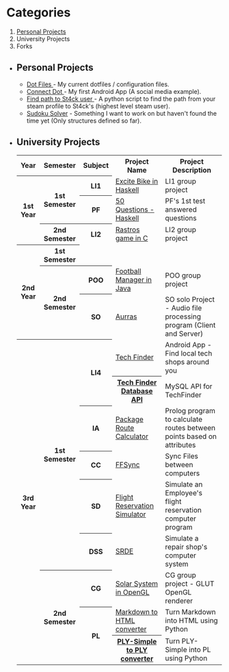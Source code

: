 # Categories
<ol>
  <li><a href="#PersonalProjects">Personal Projects<a/></li>
  <li>University Projects</li>
  <li>Forks</li>
</ol>
<ul>
  <li class="PersonalProjects">
    <h2> Personal Projects </h2>
      <ul>
        <li> <a href="https://github.com/afonsofrancof/dotfiles"> Dot Files </a> - My current dotfiles / configuration files.  </li>
        <li> <a href="https://github.com/afonsofrancof/ConnectDot"> Connect Dot </a> - My first Android App (A social media example). </li>
        <li> <a href="https://github.com/afonsofrancof/find-path-to-stack-user"> Find path to St4ck user </a> - A python script to find the path from your steam profile to St4ck's (highest level steam user). </li>
        <li><a href="https://github.com/afonsofrancof/SudokuSolver"> Sudoku Solver</a> - Something I want to work on but haven't found the time yet (Only structures defined so far).</li>
      </ul>
  </li>
  
  <li class="UniversityProjects">
    <h2> University Projects </h2>
    <table>
	    <tr>
		    <th > Year </th>
		    <th > Semester </th>
		    <th> Subject </th>
		    <th> Project Name </th>
		    <th> Project Description </th>
	    </tr>
	    <tr>
		    <th rowspan="3">1st Year</th>
			<th rowspan="2">1st Semester </th>
			<th> LI1 </th> 
			<td> <a href="https://github.com/afonsofrancof/Excite-Bike-Haskell"> Excite Bike in Haskell</a> </td>
			<td> LI1 group project </td>
	    </tr>
		<tr>
		    <th >PF</th>
			<td><a href="https://github.com/afonsofrancof/50Q-PF"> 50 Questions - Haskell </a> </td>
			<td> PF's 1st test answered questions </td>
	    </tr>
	    <tr>
		  <th rowspan="1">2nd Semester </th>
			<th> LI2 </th>
			<td> <a href="https://github.com/afonsofrancof/Rastros"> Rastros game in C </a> </td>
			<td> LI2 group project </td>
	    </tr>
	    <tr>
		    <th rowspan="3">2nd Year</th>
			<th rowspan="1">1st Semester </th>
	    </tr> 
		<tr>
			<th rowspan="2">2nd Semester </th>
			<th> POO </th>
			<td> <a href="https://github.com/afonsofrancof/Football-Manager-Java"> Football Manager in Java </a></td>
			<td> POO group project </td>
		 </tr>
		<tr>
			<th> SO </th>
			<td> <a href="https://github.com/afonsofrancof/Aurras"> Aurras </a> </td>
			<td> SO solo Project - Audio file processing program (Client and Server)  </td>
		</tr>
		<tr>
			<th rowspan="9"> 3rd Year</th>
			<th rowspan="6">1st Semester </th>
			<th rowspan="2"> LI4</th>
			<td><a href="https://github.com/afonsofrancof/TechFinder"> Tech Finder</a> </td>
			<td> Android App - Find local tech shops around you</td>
		</tr>
		<tr>
			<th><a href="https://github.com/afonsofrancof/TechFinder-Database-API"> Tech Finder Database API</a></th>
			<td> MySQL API for TechFinder</td>
		</tr>
		<tr>
			<th> IA </th>
			<td> <a href="https://github.com/afonsofrancof/Package-Route-Calculator">  Package Route Calculator </a></td>
			<td> Prolog program to calculate routes between points based on attributes </td>
		</tr>
		<tr>
			<th rowspan="1">CC </th>
			<td><a href="https://github.com/afonsofrancof/FFSync">  FFSync </a> </td>
			<td> Sync Files between computers</td>
		</tr>
		<tr>
			<th> SD</th>
			<td> <a href="https://github.com/afonsofrancof/Flight-Reservation-Simulator">  Flight Reservation Simulator </a> </td>
			<td> Simulate an Employee's flight reservation computer program</td>
		</tr>
		<tr>
			<th> DSS </th>
			<td> <a href="https://github.com/afonsofrancof/SRDE">  SRDE </a></td>
			<td> Simulate a repair shop's computer system </td>
		</tr>
		<tr>
			<th rowspan="3">2nd Semester </th>
			<th> CG </th>
			<td><a href="https://github.com/afonsofrancof/Solar-System-OpenGL">  Solar System in OpenGL </a></td>
			<td> CG group project - GLUT OpenGL renderer</td>
		</tr>
		<tr>
			<th rowspan="2">  PL</th>
			<td> <a href="https://github.com/afonsofrancof/MD-2-HTML">  Markdown to HTML converter </a></td>
			<td> Turn Markdown into HTML using Python</td>
		</tr>
		<tr>
			<th> <a href="https://github.com/afonsofrancof/PLY-Simple-to-PLY">  PLY-Simple to PLY converter </a> </th>
			<td> Turn PLY-Simple into PL using Python</td>
		</tr>
	</table>
	
